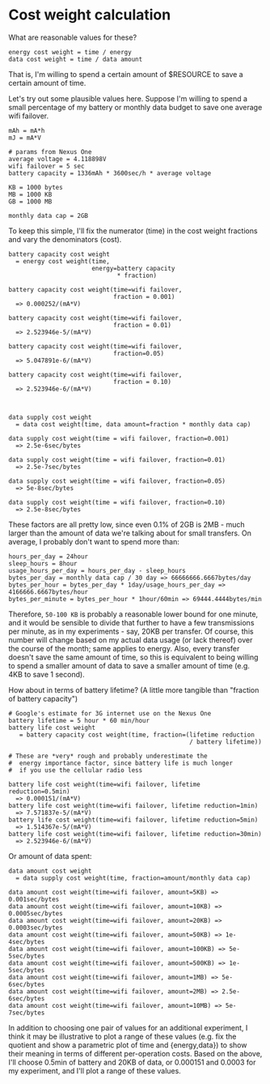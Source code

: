 # Cost weight calculation

What are reasonable values for these?

    energy cost weight = time / energy
    data cost weight = time / data amount

That is, I'm willing to spend a certain amount of $RESOURCE to save a certain amount of time.

Let's try out some plausible values here.  Suppose I'm willing to spend a small percentage of my battery or monthly data budget to save one average wifi failover.

    mAh = mA*h
    mJ = mA*V
    
    # params from Nexus One
    average voltage = 4.118898V
    wifi failover = 5 sec
    battery capacity = 1336mAh * 3600sec/h * average voltage
    
    KB = 1000 bytes
    MB = 1000 KB
    GB = 1000 MB

    monthly data cap = 2GB
    
To keep this simple, I'll fix the numerator (time) in the cost weight fractions and vary the denominators (cost).
    
    battery capacity cost weight
      = energy cost weight(time, 
                           energy=battery capacity 
                                  * fraction)
    
    battery capacity cost weight(time=wifi failover,
                                 fraction = 0.001)
      => 0.000252/(mA*V)

    battery capacity cost weight(time=wifi failover,
                                 fraction = 0.01)
      => 2.523946e-5/(mA*V)
      
    battery capacity cost weight(time=wifi failover,
                                 fraction=0.05)
      => 5.047891e-6/(mA*V)

    battery capacity cost weight(time=wifi failover,
                                 fraction = 0.10)
      => 2.523946e-6/(mA*V)



    data supply cost weight
      = data cost weight(time, data amount=fraction * monthly data cap)

    data supply cost weight(time = wifi failover, fraction=0.001)
      => 2.5e-6sec/bytes

    data supply cost weight(time = wifi failover, fraction=0.01)
      => 2.5e-7sec/bytes

    data supply cost weight(time = wifi failover, fraction=0.05)
      => 5e-8sec/bytes

    data supply cost weight(time = wifi failover, fraction=0.10)
      => 2.5e-8sec/bytes

These factors are all pretty low, since even 0.1% of 2GB is 2MB - much larger than the amount of data we're talking about for small transfers.  On average, I probably don't want to spend more than:

    hours_per_day = 24hour
    sleep_hours = 8hour
    usage_hours_per_day = hours_per_day - sleep_hours
    bytes_per_day = monthly data cap / 30 day => 66666666.6667bytes/day
    bytes_per_hour = bytes_per_day * 1day/usage_hours_per_day => 4166666.6667bytes/hour
    bytes_per_minute = bytes_per_hour * 1hour/60min => 69444.4444bytes/min
    
Therefore, `50-100 KB` is probably a reasonable lower bound for one minute, and it would be sensible to divide that further to have a few transmissions per minute, as in my experiments - say, 20KB per transfer.  Of course, this number will change based on my actual data usage (or lack thereof) over the course of the month; same applies to energy.  Also, every transfer doesn't save the same amount of time, so this is equivalent to being willing to spend a smaller amount of data to save a smaller amount of time (e.g. 4KB to save 1 second).
      
How about in terms of battery lifetime?  (A little more tangible than "fraction of battery capacity")

    # Google's estimate for 3G internet use on the Nexus One
    battery lifetime = 5 hour * 60 min/hour
    battery life cost weight 
       = battery capacity cost weight(time, fraction=(lifetime reduction 
                                                      / battery lifetime))
                                                      
    # These are *very* rough and probably underestimate the 
    #  energy importance factor, since battery life is much longer
    #  if you use the cellular radio less

    battery life cost weight(time=wifi failover, lifetime reduction=0.5min)
      => 0.000151/(mA*V)
    battery life cost weight(time=wifi failover, lifetime reduction=1min)
      => 7.571837e-5/(mA*V)
    battery life cost weight(time=wifi failover, lifetime reduction=5min)
      => 1.514367e-5/(mA*V)
    battery life cost weight(time=wifi failover, lifetime reduction=30min)
      => 2.523946e-6/(mA*V)

Or amount of data spent:

    data amount cost weight
      = data supply cost weight(time, fraction=amount/monthly data cap)

    data amount cost weight(time=wifi failover, amount=5KB) => 0.001sec/bytes
    data amount cost weight(time=wifi failover, amount=10KB) => 0.0005sec/bytes
    data amount cost weight(time=wifi failover, amount=20KB) => 0.0003sec/bytes
    data amount cost weight(time=wifi failover, amount=50KB) => 1e-4sec/bytes
    data amount cost weight(time=wifi failover, amount=100KB) => 5e-5sec/bytes
    data amount cost weight(time=wifi failover, amount=500KB) => 1e-5sec/bytes
    data amount cost weight(time=wifi failover, amount=1MB) => 5e-6sec/bytes
    data amount cost weight(time=wifi failover, amount=2MB) => 2.5e-6sec/bytes
    data amount cost weight(time=wifi failover, amount=10MB) => 5e-7sec/bytes
    

In addition to choosing one pair of values for an additional experiment, I think it may be illustrative to plot a range of these values (e.g. fix the quotient and show a parametric plot of time and {energy,data}) to show their meaning in terms of different per-operation costs.  Based on the above, I'll choose 0.5min of battery and 20KB of data, or 0.000151 and 0.0003 for my experiment, and I'll plot a range of these values.